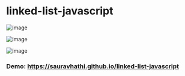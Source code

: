 # linked-list-javascript

![image](https://user-images.githubusercontent.com/61316762/195710082-2f6d173c-14ed-49b6-a395-f171c4bfdf57.png)

![image](https://user-images.githubusercontent.com/61316762/195710129-59200d43-9d59-434c-aac8-b669520cbf19.png)

![image](https://user-images.githubusercontent.com/61316762/195710163-e88b3673-dd1b-4a0e-ae53-90c6d6b8e8a2.png)


### Demo: https://sauravhathi.github.io/linked-list-javascript
